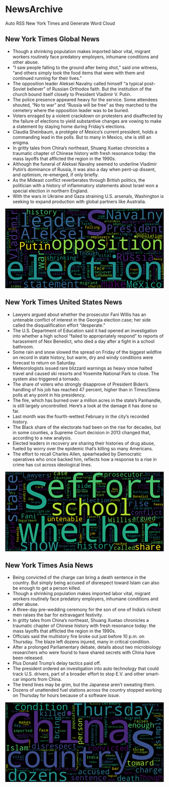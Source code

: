 # NewsArchive
Auto RSS New York Times and Generate Word Cloud

## New York Times Global News
* Though a shrinking population makes imported labor vital, migrant workers routinely face predatory employers, inhumane conditions and other abuse.
* “I saw people falling to the ground after being shot,” said one witness, “and others simply took the food items that were with them and continued running for their lives.”
* The opposition leader Aleksei Navalny called himself “a typical post-Soviet believer” of Russian Orthodox faith. But the institution of the church bound itself closely to President Vladimir V. Putin.
* The police presence appeared heavy for the service. Some attendees shouted, “No to war” and “Russia will be free” as they marched to the cemetery where the opposition leader was to be buried.
* Voters enraged by a violent crackdown on protesters and disaffected by the failure of elections to yield substantive changes are vowing to make a statement by staying home during Friday’s elections.
* Claudia Sheinbaum, a protégée of Mexico’s current president, holds a commanding lead in the polls. But to many in Mexico, she is still an enigma.
* In gritty tales from China’s northeast, Shuang Xuetao chronicles a traumatic chapter of Chinese history with fresh resonance today: the mass layoffs that afflicted the region in the 1990s.
* Although the funeral of Aleksei Navalny seemed to underline Vladimir Putin’s dominance of Russia, it was also a day when pent-up dissent, and optimism, re-emerged, if only briefly.
* As the Mideast conflict reverberates through British politics, the politician with a history of inflammatory statements about Israel won a special election in northern England.
* With the wars in Ukraine and Gaza straining U.S. arsenals, Washington is seeking to expand production with global partners like Australia.

![Global](./global.png)
## New York Times United States News
* Lawyers argued about whether the prosecutor Fani Willis has an untenable conflict of interest in the Georgia election case; her side called the disqualification effort “desperate.”
* The U.S. Department of Education said it had opened an investigation into whether a high school “failed to appropriately respond” to reports of harassment of Nex Benedict, who died a day after a fight in a school bathroom.
* Some rain and snow slowed the spread on Friday of the biggest wildfire on record in state history, but warm, dry and windy conditions were forecast to return on Saturday.
* Meteorologists issued rare blizzard warnings as heavy snow halted travel and caused ski resorts and Yosemite National Park to close. The system also triggered a tornado.
* The share of voters who strongly disapprove of President Biden’s handling of his job has reached 47 percent, higher than in Times/Siena polls at any point in his presidency.
* The fire, which has burned over a million acres in the state’s Panhandle, is still largely uncontrolled. Here’s a look at the damage it has done so far.
* Last month was the fourth-wettest February in the city’s recorded history.
* The Black share of the electorate had been on the rise for decades, but in some counties, a Supreme Court decision in 2013 changed that, according to a new analysis.
* Elected leaders in recovery are sharing their histories of drug abuse, fueled by worry over the epidemic that’s killing so many Americans.
* The effort to recall Charles Allen, spearheaded by Democratic operatives who once backed him, reflects how a response to a rise in crime has cut across ideological lines.

![US](./usnews.png)
## New York Times Asia News
* Being convicted of the charge can bring a death sentence in the country. But simply being accused of disrespect toward Islam can also be enough to get a person killed.
* Though a shrinking population makes imported labor vital, migrant workers routinely face predatory employers, inhumane conditions and other abuse.
* A three-day pre-wedding ceremony for the son of one of India’s richest men raises the bar for extravagant festivity.
* In gritty tales from China’s northeast, Shuang Xuetao chronicles a traumatic chapter of Chinese history with fresh resonance today: the mass layoffs that afflicted the region in the 1990s.
* Officials said the multistory fire broke out just before 10 p.m. on Thursday. The blaze left dozens injured, many in critical condition.
* After a prolonged Parliamentary debate, details about two microbiology researchers who were found to have shared secrets with China have been released.
* Plus Donald Trump’s delay tactics paid off.
* The president ordered an investigation into auto technology that could track U.S. drivers, part of a broader effort to stop E.V. and other smart-car imports from China.
* The trend lines may be grim, but the Japanese aren’t sweating them.
* Dozens of unattended fuel stations across the country stopped working on Thursday for hours because of a software issue.

![Asian](./asian.png)
